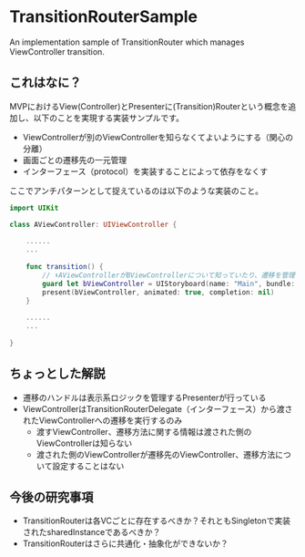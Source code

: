 # TransitionRouterSample
An implementation sample of TransitionRouter which manages ViewController transition.

## これはなに？
MVPにおけるView(Controller)とPresenterに(Transition)Routerという概念を追加し、以下のことを実現する実装サンプルです。

- ViewControllerが別のViewControllerを知らなくてよいようにする（関心の分離）
- 画面ごとの遷移先の一元管理
- インターフェース（protocol）を実装することによって依存をなくす

ここでアンチパターンとして捉えているのは以下のような実装のこと。

```swift
import UIKit

class AViewController: UIViewController {
    
    ......
    ...
    
    func transition() {
        // ⬇︎AViewControllerがBViewControllerについて知っていたり、遷移を管理していたりする
        guard let bViewController = UIStoryboard(name: "Main", bundle: nil).instantiateViewController(withIdentifier: "BViewController") as? BViewController else { return }
        present(bViewController, animated: true, completion: nil)
    }
    
    ......
    ...
    
}

```

## ちょっとした解説
- 遷移のハンドルは表示系ロジックを管理するPresenterが行っている
- ViewControllerはTransitionRouterDelegate（インターフェース）から渡されたViewControllerへの遷移を実行するのみ
  - 渡すViewController、遷移方法に関する情報は渡された側のViewControllerは知らない
  - 渡された側のViewControllerが遷移先のViewController、遷移方法について設定することはない

## 今後の研究事項
- TransitionRouterは各VCごとに存在するべきか？それともSingletonで実装されたsharedInstanceであるべきか？
- TransitionRouterはさらに共通化・抽象化ができないか？
